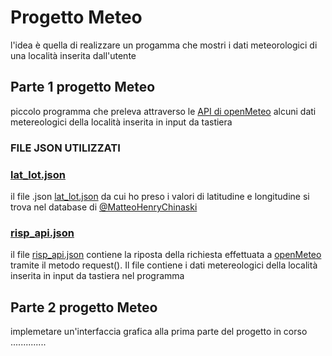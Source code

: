 # Progetto Meteo
l'idea è quella di realizzare un progamma che mostri i dati meteorologici di una località inserita dall'utente

## Parte 1 progetto Meteo
piccolo programma che preleva attraverso le [API di openMeteo](https://open-meteo.com/en/docs/marine-weather-api#api_form) alcuni dati metereologici della località inserita in input da tastiera

### FILE JSON UTILIZZATI
### [lat_lot.json](https://github.com/cartopabiss/python-projects/blob/main/meteo/data/lat_lot.json)
il file .json [lat_lot.json]("https://github.com/cartopabiss/python-projects/blob/main/meteo/data/lat_lot.json") da cui ho preso i valori di latitudine e longitudine si trova nel database di [@MatteoHenryChinaski](https://github.com/MatteoHenryChinaski/Comuni-Italiani-2018-Sql-Json-excel)
### [risp_api.json](https://github.com/cartopabiss/python-projects/blob/main/meteo/data/risp_api.json) 
il file [risp_api.json](https://github.com/cartopabiss/python-projects/blob/main/meteo/data/risp_api.json) contiene la riposta della richiesta effettuata a [openMeteo](https://open-meteo.com/en/docs/marine-weather-api#api_form) tramite il metodo request(). Il file contiene i dati metereologici della località inserita in input da tastiera nel programma

## Parte 2 progetto Meteo 
implemetare un'interfaccia grafica alla prima parte del progetto
in corso ..............
